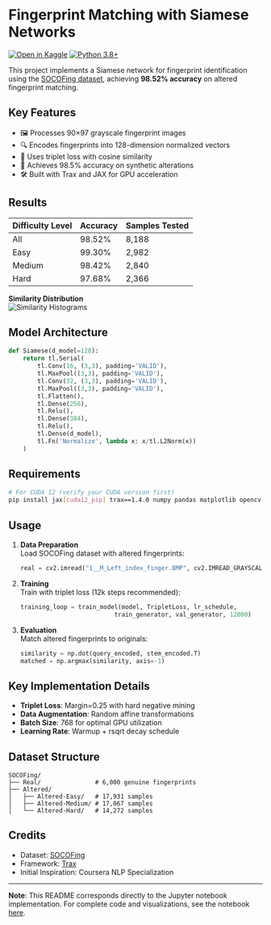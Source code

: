 # Fingerprint Matching with Siamese Networks

[![Open in Kaggle](https://kaggle.com/static/images/open-in-kaggle.svg)](https://kaggle.com/kernels/welcome?src=your-notebook-link) 
[![Python 3.8+](https://img.shields.io/badge/Python-3.8%2B-blue.svg)](https://www.python.org/)

This project implements a Siamese network for fingerprint identification using the [SOCOFing dataset](https://www.kaggle.com/datasets/ruizgara/socofing), achieving **98.52% accuracy** on altered fingerprint matching.

## Key Features
- 🖼️ Processes 90×97 grayscale fingerprint images
- 🔍 Encodes fingerprints into 128-dimension normalized vectors
- 🤖 Uses triplet loss with cosine similarity
- 🚀 Achieves 98.5% accuracy on synthetic alterations
- 🛠️ Built with Trax and JAX for GPU acceleration

## Results
| Difficulty Level | Accuracy | Samples Tested |
|------------------|----------|----------------|
| All              | 98.52%   | 8,188          |
| Easy             | 99.30%   | 2,982          |
| Medium           | 98.42%   | 2,840          |
| Hard             | 97.68%   | 2,366          |

**Similarity Distribution**  
![Similarity Histograms](https://i.imgur.com/your-image-link.png)

## Model Architecture
```python
def Siamese(d_model=128):
    return tl.Serial(
        tl.Conv(16, (3,3), padding='VALID'),
        tl.MaxPool((3,3), padding='VALID'),
        tl.Conv(32, (3,3), padding='VALID'),
        tl.MaxPool((3,3), padding='VALID'),
        tl.Flatten(),
        tl.Dense(256),
        tl.Relu(),
        tl.Dense(384),
        tl.Relu(),
        tl.Dense(d_model),
        tl.Fn('Normalize', lambda x: x/tl.L2Norm(x))
    )
```

## Requirements
```bash
# For CUDA 12 (verify your CUDA version first)
pip install jax[cuda12_pip] trax==1.4.0 numpy pandas matplotlib opencv-python
```

## Usage
1. **Data Preparation**  
   Load SOCOFing dataset with altered fingerprints:
   ```python
   real = cv2.imread("1__M_Left_index_finger.BMP", cv2.IMREAD_GRAYSCALE)[2:-4, 2:-4]
   ```

2. **Training**  
   Train with triplet loss (12k steps recommended):
   ```python
   training_loop = train_model(model, TripletLoss, lr_schedule, 
                             train_generator, val_generator, 12000)
   ```

3. **Evaluation**  
   Match altered fingerprints to originals:
   ```python
   similarity = np.dot(query_encoded, stem_encoded.T)
   matched = np.argmax(similarity, axis=-1)
   ```

## Key Implementation Details
- **Triplet Loss**: Margin=0.25 with hard negative mining
- **Data Augmentation**: Random affine transformations
- **Batch Size**: 768 for optimal GPU utilization
- **Learning Rate**: Warmup + rsqrt decay schedule

## Dataset Structure
```
SOCOFing/
├── Real/               # 6,000 genuine fingerprints
├── Altered/
│   ├── Altered-Easy/   # 17,931 samples
│   ├── Altered-Medium/ # 17,067 samples
│   └── Altered-Hard/   # 14,272 samples
```

## Credits
- Dataset: [SOCOFing](https://www.kaggle.com/datasets/ruizgara/socofing) 
- Framework: [Trax](https://trax-ml.readthedocs.io/)
- Initial Inspiration: Coursera NLP Specialization

---

**Note**: This README corresponds directly to the Jupyter notebook implementation. For complete code and visualizations, see the notebook [here](your-kaggle-notebook-link).
